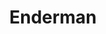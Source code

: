 ---
title: "Enderman"
draft: false
category: "High Performance"
weight: 6

product:
  id: "enderman"
  name: "Enderman"
  price: "50.40"

  customFields:
    - name: "RAM"
      type: "readonly"
      value: "12 GiB"

    - name: "STORAGE"
      type: "readonly"
      value: "120 GiB"

    - name: "nodemodel"
      type: "hidden"
      value: "m3"

    - name: "DATABASES"
      type: "readonly"
      value: 1

    - name: "SNAPSHOTS"
      type: "readonly"
      value: 10
      
    - name: "PANEL USERS"
      type: "readonly"
      value: 10
      
    - name: "SERVER TYPE"
      options: "vanilla|paper|fabric|spongevanilla|forge"


  selectedPlan: "monthly-plan"

  availablePlans:
    - id: "monthly-plan"
      name: "Monthly Subscription"
      frequency: "monthly"
      interval: 1
      itemPrice: 50.40
---